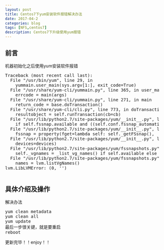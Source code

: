 ```yaml
---
layout: post
title: Centos7下yum安装软件报错解决办法
date: 2017-04-2
categories: blog
tags: [NFS,centos7]
description: Centos7下升级使用yum报错
---
```



## 前言

机器初始化之后使用yum安装软件报错
<pre>
Traceback (most recent call last):
  File "/usr/bin/yum", line 29, in <module>
    yummain.user_main(sys.argv[1:], exit_code=True)
  File "/usr/share/yum-cli/yummain.py", line 365, in user_main
    errcode = main(args)
  File "/usr/share/yum-cli/yummain.py", line 271, in main
    return_code = base.doTransaction()
  File "/usr/share/yum-cli/cli.py", line 773, in doTransaction
    resultobject = self.runTransaction(cb=cb)
  File "/usr/lib/python2.7/site-packages/yum/__init__.py", line 1736, in runTransaction
    if self.fssnap.available and ((self.conf.fssnap_automatic_pre or
  File "/usr/lib/python2.7/site-packages/yum/__init__.py", line 1126, in <lambda>
    fssnap = property(fget=lambda self: self._getFSsnap(),
  File "/usr/lib/python2.7/site-packages/yum/__init__.py", line 1062, in _getFSsnap
    devices=devices)
  File "/usr/lib/python2.7/site-packages/yum/fssnapshots.py", line 158, in __init__
    self._vgnames = _list_vg_names() if self.available else []
  File "/usr/lib/python2.7/site-packages/yum/fssnapshots.py", line 56, in _list_vg_names
    names = lvm.listVgNames()
lvm.LibLVMError: (0, '')

</pre>


## 具体介绍及操作
解决办法
<pre>
yum clean metadata
yum clean all
yum update
最后一步很关键，就是要重启
reboot
</pre>



更新完毕！！enjoy！！

